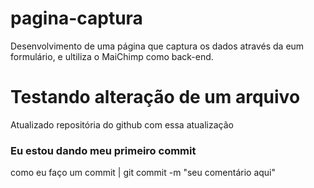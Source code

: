 # pagina-captura
Desenvolvimento de uma página que captura os dados através da eum formulário, e ultiliza o MaiChimp como back-end.

# Testando alteração de um arquivo
Atualizado repositória do github com essa atualização


### Eu estou dando meu primeiro commit
como eu faço um commit | git commit -m "seu comentário aqui"
